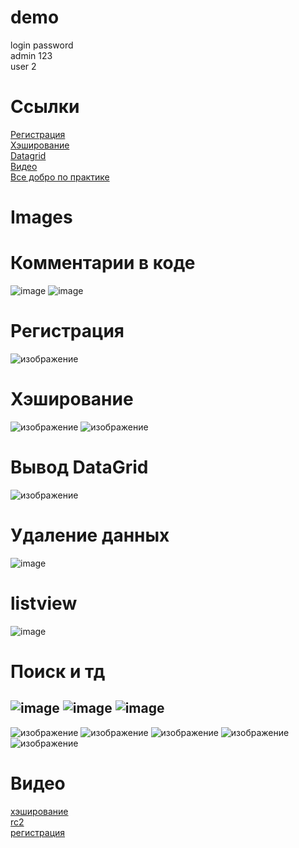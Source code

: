 # demo
login    	password<br>
admin		123<br>
user		2<br>
# Cсылки
[Регистрация](#Регистрация)<br>
[Хэширование](#Хэширование)<br>
[Datagrid](https://github.com/sanyagribanov/demo/blob/main/README.md#%D0%B2%D1%8B%D0%B2%D0%BE%D0%B4-datagrid) <br>
[Видео](#Видео)<br>
[Все добро по практике](https://disk.yandex.ru/d/gFatO9onN4SeJw)
# Images
# Комментарии в коде
![image](https://user-images.githubusercontent.com/86486142/208490197-6abb1e86-5e9c-42ad-991d-484869276b7b.png)
![image](https://user-images.githubusercontent.com/86486142/208886507-7e5f6b62-788b-4608-bbef-1c63c3747aae.png)
# Регистрация
![изображение](https://user-images.githubusercontent.com/86486142/206909040-24c5e575-f20a-4753-8816-76f48c7c0b2d.png)
# Хэширование
![изображение](https://user-images.githubusercontent.com/86486142/206911384-bbca2aa7-a97f-4376-b5cb-9c0954cee39a.png)
![изображение](https://user-images.githubusercontent.com/86486142/206911493-c1220d58-a0ae-4a83-9039-beb0094537d3.png)
# Вывод DataGrid
![изображение](https://user-images.githubusercontent.com/86486142/206923035-880afdea-d926-4c3a-841a-6d19d8c4d6f1.png)
# Удаление данных
![image](https://user-images.githubusercontent.com/86486142/209447759-d5459493-e052-46df-b1f8-6b2869576efd.png)
# listview
![image](https://user-images.githubusercontent.com/86486142/209448085-a300aa40-fdde-4394-a970-b52d7bcf535f.png)
# Поиск и тд
![image](https://user-images.githubusercontent.com/86486142/209448100-4c66b736-f5be-4a4d-b091-f440aea05312.png)
![image](https://user-images.githubusercontent.com/86486142/209448110-8a69d6b2-9df4-4555-ba59-585c11297faa.png)
![image](https://user-images.githubusercontent.com/86486142/209448127-bc0ea6aa-90e4-41eb-9869-ccb4b419dd18.png)
---
![изображение](https://user-images.githubusercontent.com/86486142/203646034-c91b47e7-4b63-4c05-9104-70d759639bc0.png)
![изображение](https://user-images.githubusercontent.com/86486142/203646051-b3ffaba8-7e7f-4810-baf6-67001181b898.png)
![изображение](https://user-images.githubusercontent.com/86486142/203646072-2d42504e-525f-486e-8e62-5474876a134f.png)
![изображение](https://user-images.githubusercontent.com/86486142/203646092-34363564-3548-405d-9086-0b7cfea150fe.png)
![изображение](https://user-images.githubusercontent.com/86486142/203646149-9cb49b97-0e13-427f-a706-913d37785b84.png)

# Видео
[хэширование](https://disk.yandex.ru/i/YD5xOP78-HjhIw) <br>
[rc2](https://disk.yandex.ru/i/xL0PI7pnKGvwHQ) <br>
[регистрация](https://disk.yandex.ru/i/9atGdgGDfgftew) <br>

